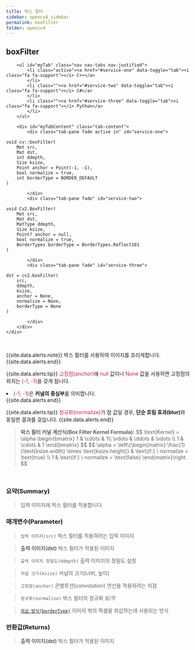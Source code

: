 ```yaml
---
title: 박스 필터
sidebar: opencv4_sidebar
permalink: boxFilter
folder: opencv4
---
```


<div class="row">
    <div class="col-lg-12">
        <h2 class="page-header">boxFilter</h2>
    </div>
    <div class="col-lg-12">

        <ul id="myTab" class="nav nav-tabs nav-justified">
            <li class="active"><a href="#service-one" data-toggle="tab"><i class="fa fa-support"></i> C++</a>
            </li>
            <li class=""><a href="#service-two" data-toggle="tab"><i class="fa fa-support"></i> C#</a>
            </li>
            <li class=""><a href="#service-three" data-toggle="tab"><i class="fa fa-support"></i> Python</a>
            </li>
        </ul>

        <div id="myTabContent" class="tab-content">
            <div class="tab-pane fade active in" id="service-one">
<pre class="prettyprint"><code class="language-cpp">void cv::boxFilter(
    Mat src,
    Mat dst,
    int ddepth,
    Size ksize,
    Point anchor = Point(-1, -1),
    bool normalize = true,
    int borderType = BORDER_DEFAULT
)</code></pre>
            </div>
            <div class="tab-pane fade" id="service-two">
<pre class="prettyprint"><code class="language-cs">void Cv2.BoxFilter(
    Mat src,
    Mat dst,
    MatType ddepth,
    Size ksize,
    Point? anchor = null,
    bool normalize = true,
    BorderTypes borderType = BorderTypes.Reflect101
)</code></pre>
            </div>
            <div class="tab-pane fade" id="service-three">
<pre class="prettyprint"><code class="language-py">dst = cv2.boxFilter(
    src, 
    ddepth,
    ksize,
    anchor = None,
    normalize = None,
    borderType = None
)</code></pre>
            </div>
        </div>
    </div>
</div>

<br>

{{site.data.alerts.note}}
박스 필터를 사용하여 이미지를 흐리게합니다.
{{site.data.alerts.end}}

{{site.data.alerts.tip}}
<font color="#c7254e">고정점(anchor)</font>에 <font color="#c7254e">null</font> 값이나 <font color="#c7254e">None</font> 값을 사용하면 고정점의 위치는 <font color="#c7254e">(-1, -1)</font>을 갖게 됩니다.<br>
<li class="alerts_li"><font color="#c7254e">(-1, -1)</font>은 <b>커널의 중심부</b>를 의미합니다.</li>
{{site.data.alerts.end}}

{{site.data.alerts.tip}}
<font color="#c7254e">정규화(normalize)</font>가 참 값일 경우, <b>단순 흐림 효과(blur)</b>와 동일한 결과를 갖습니다.
{{site.data.alerts.end}}

<blockquote class="formula">
<b>박스 필터 커널 계산식(Box Filter Kernel Formula):</b>
$$ \text{Kernel} = \alpha \begin{bmatrix}
1 & \cdots & 1\\ 
\vdots & \ddots & \vdots \\ 
1 & \cdots & 1 
\end{bmatrix} $$
$$ \alpha = \left\{\begin{matrix}
\frac{1}{\text{ksize.width} \times \text{ksize.height}} & \text{if:} \ normailze = \text{true} \\ 
1 & \text{if:} \ normailze = \text{false} 
\end{matrix}\right. $$
</blockquote>

<br>

### 요약(Summary)

> 입력 이미지에 박스 필터를 적용합니다.

### 매개변수(Parameter)

> `입력 이미지(src)` 박스 필터를 적용하려는 입력 이미지

> <a data-toggle="tooltip" data-original-title="{{site.data.glossary.only_C_CS}}">출력 이미지(dst)</a> 박스 필터가 적용된 이미지

> `출력 이미지 정밀도(ddepth)` 출력 이미지의 정밀도 설정

> `커널 크기(ksize)` 커널의 크기(너비, 높이)

> `고정점(anchor)` 콘벌루션(convolution) 연산을 적용하려는 지점

> `정규화(normalize)` 박스 필터의 정규화 유/무

> [`외삽 방식(borderType)`](BorderTypes) 이미지 밖의 픽셀을 외삽하는데 사용되는 방식

### 반환값(Returns)

> <a data-toggle="tooltip" data-original-title="{{site.data.glossary.only_Python}}">출력 이미지(dst)</a> 박스 필터가 적용된 이미지
